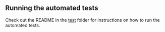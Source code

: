 

## Running the automated tests

Check out the README in the [test](/test) folder for instructions on how to run the automated tests.


